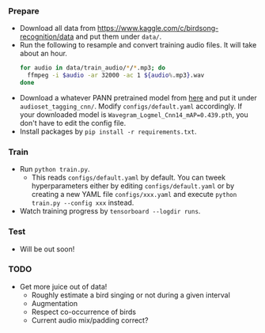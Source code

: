 ### Prepare
* Download all data from https://www.kaggle.com/c/birdsong-recognition/data and put them under `data/`.
* Run the following to resample and convert training audio files. It will take about an hour.
  ```bash
  for audio in data/train_audio/*/*.mp3; do
    ffmpeg -i $audio -ar 32000 -ac 1 ${audio%.mp3}.wav
  done
  ```
* Download a whatever PANN pretrained model from [here](https://zenodo.org/record/3987831#.X0j3PdMzblw) and put it under `audioset_tagging_cnn/`. Modify `configs/default.yaml` accordingly. If your downloaded model is `Wavegram_Logmel_Cnn14_mAP=0.439.pth`, you don't have to edit the config file.
* Install packages by ```pip install -r requirements.txt```.

### Train
* Run ```python train.py```.
  * This reads ```configs/default.yaml``` by default. You can tweek hyperparameters either by editing ```configs/default.yaml``` or by creating a new YAML file ```configs/xxx.yaml``` and execute ```python train.py --config xxx``` instead.
* Watch training progress by ```tensorboard --logdir runs```.

### Test
* Will be out soon!

### TODO
* Get more juice out of data!
    * Roughly estimate a bird singing or not during a given interval
    * Augmentation
    * Respect co-occurrence of birds
    * Current audio mix/padding correct?
